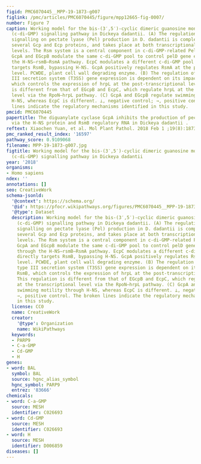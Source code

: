 ```yaml
---
figid: PMC6070445__MPP-19-1873-g007
figlink: /pmc/articles/PMC6070445/figure/mpp12665-fig-0007/
number: Figure 7
caption: Working model for the bis‐(3′,5′)‐cyclic dimeric guanosine monophosphate
  (c‐di‐GMP) signalling pathway in Dickeya dadantii. (A) The regulation of c‐di‐GMP
  signalling on pectate lyase (Pel) production in D. dadantii is complex, involves
  several Gcp and Ecp proteins, and takes place at both transcriptional and post‐transcriptional
  levels. The Rsm system is a central component in c‐di‐GMP‐related Pel regulation.
  GcpA and EGcpB modulate the same c‐di‐GMP pool to control pelD gene expression through
  the H‐NS–rsmB–RsmA pathway. EcpC modulates a different c‐di‐GMP pool that directly
  targets RsmB, bypassing H‐NS. GcpA positively regulates RsmA at the post‐transcriptional
  level. PCWDE, plant cell wall degrading enzyme. (B) The regulation of GcpA on type
  III secretion system (T3SS) gene expression is dependent on its impact on RsmB,
  which controls the expression of hrpL at the post‐transcriptional level. This regulation
  is different from that of EGcpB and EcpC, which regulate hrpL at the transcriptional
  level via the RpoN–hrpL pathway. (C) GcpA and EGcpB regulate swimming motility through
  H‐NS, whereas EcpC is different. ⊥, negative control; →, positive control. The broken
  lines indicate the regulatory mechanisms identified in this study.
pmcid: PMC6070445
papertitle: The diguanylate cyclase GcpA inhibits the production of pectate lyases
  via the H‐NS protein and RsmB regulatory RNA in Dickeya dadantii .
reftext: Xiaochen Yuan, et al. Mol Plant Pathol. 2018 Feb 1 ;19(8):1873-1886.
pmc_ranked_result_index: '16597'
pathway_score: 0.9109068
filename: MPP-19-1873-g007.jpg
figtitle: Working model for the bis‐(3′,5′)‐cyclic dimeric guanosine monophosphate
  (c‐di‐GMP) signalling pathway in Dickeya dadantii
year: '2018'
organisms:
- Homo sapiens
ndex: ''
annotations: []
seo: CreativeWork
schema-jsonld:
  '@context': https://schema.org/
  '@id': https://pfocr.wikipathways.org/figures/PMC6070445__MPP-19-1873-g007.html
  '@type': Dataset
  description: Working model for the bis‐(3′,5′)‐cyclic dimeric guanosine monophosphate
    (c‐di‐GMP) signalling pathway in Dickeya dadantii. (A) The regulation of c‐di‐GMP
    signalling on pectate lyase (Pel) production in D. dadantii is complex, involves
    several Gcp and Ecp proteins, and takes place at both transcriptional and post‐transcriptional
    levels. The Rsm system is a central component in c‐di‐GMP‐related Pel regulation.
    GcpA and EGcpB modulate the same c‐di‐GMP pool to control pelD gene expression
    through the H‐NS–rsmB–RsmA pathway. EcpC modulates a different c‐di‐GMP pool that
    directly targets RsmB, bypassing H‐NS. GcpA positively regulates RsmA at the post‐transcriptional
    level. PCWDE, plant cell wall degrading enzyme. (B) The regulation of GcpA on
    type III secretion system (T3SS) gene expression is dependent on its impact on
    RsmB, which controls the expression of hrpL at the post‐transcriptional level.
    This regulation is different from that of EGcpB and EcpC, which regulate hrpL
    at the transcriptional level via the RpoN–hrpL pathway. (C) GcpA and EGcpB regulate
    swimming motility through H‐NS, whereas EcpC is different. ⊥, negative control;
    →, positive control. The broken lines indicate the regulatory mechanisms identified
    in this study.
  license: CC0
  name: CreativeWork
  creator:
    '@type': Organization
    name: WikiPathways
  keywords:
  - PARP9
  - C-a-GMP
  - Cd-GMP
  - H
genes:
- word: BAL
  symbol: BAL
  source: hgnc_alias_symbol
  hgnc_symbol: PARP9
  entrez: '83666'
chemicals:
- word: C-a-GMP
  source: MESH
  identifier: C026693
- word: Cd-GMP
  source: MESH
  identifier: C026693
- word: H
  source: MESH
  identifier: D006859
diseases: []
---
```

